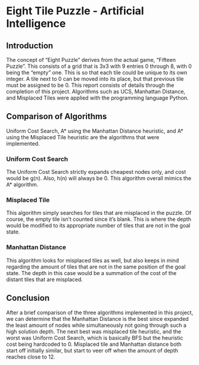 # Eight Tile Puzzle - Artificial Intelligence

## Introduction
The concept of “Eight Puzzle” derives from the actual game, “Fifteen Puzzle”. This consists of a grid that is 3x3 with 9 entries 0 through 8, with 0 being the “empty” one. This is so that each tile could be unique to its own integer. A tile next to 0 can be moved into its place, but that previous tile must be assigned to be 0.
This report consists of details through the completion of this project. Algorithms such as UCS, Manhattan Distance, and Misplaced Tiles were applied with the programming language Python.
## Comparison of Algorithms
Uniform Cost Search, A* using the Manhattan Distance heuristic, and A* using the Misplaced Tile heuristic are the algorithms that were implemented.
### Uniform Cost Search
The Uniform Cost Search strictly expands cheapest nodes only, and cost would be g(n). Also, h(n) will always be 0. This algorithm overall mimics the A* algorithm.
### Misplaced Tile
This algorithm simply searches for tiles that are misplaced in the puzzle. Of course, the empty tile isn’t counted since it’s blank. This is where the depth would be modified to its appropriate number of tiles that are not in the goal state.
### Manhattan Distance
This algorithm looks for misplaced tiles as well, but also keeps in mind regarding the amount of tiles that are not in the same position of the goal state. The depth in this case would be a summation of the cost of the distant tiles that are misplaced.
## Conclusion
After a brief comparison of the three algorithms implemented in this project, we can determine that the Manhattan Distance is the best since expanded the least amount of nodes while simultaneously not going through such a high solution depth. The next best was misplaced tile heuristic, and the worst was Uniform Cost Search, which is basically BFS but the heuristic cost being hardcoded to 0. Misplaced tile and Manhattan distance both start off initially similar, but start to veer off when the amount of depth reaches close to 12.
